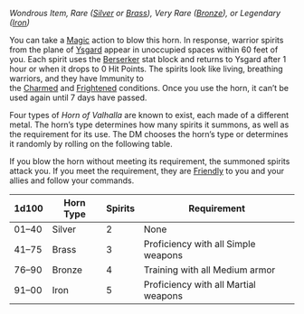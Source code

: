 _Wondrous Item, Rare ([Silver](https://www.dndbeyond.com/magic-items/9228780-horn-of-valhalla-silver) or [Brass](https://www.dndbeyond.com/magic-items/9228777-horn-of-valhalla-brass)), Very Rare ([Bronze](https://www.dndbeyond.com/magic-items/9228778-horn-of-valhalla-bronze)), or Legendary ([Iron](https://www.dndbeyond.com/magic-items/9228779-horn-of-valhalla-iron))_

You can take a [Magic](https://www.dndbeyond.com/sources/dnd/free-rules/rules-glossary#MagicAction) action to blow this horn. In response, warrior spirits from the plane of [Ysgard](https://www.dndbeyond.com/sources/dnd/dmg-2024/cosmology#Ysgard) appear in unoccupied spaces within 60 feet of you. Each spirit uses the [Berserker](https://www.dndbeyond.com/monsters/4904621-berserker) stat block and returns to Ysgard after 1 hour or when it drops to 0 Hit Points. The spirits look like living, breathing warriors, and they have Immunity to the [Charmed](https://www.dndbeyond.com/sources/dnd/free-rules/rules-glossary#CharmedCondition) and [Frightened](https://www.dndbeyond.com/sources/dnd/free-rules/rules-glossary#FrightenedCondition) conditions. Once you use the horn, it can’t be used again until 7 days have passed.

Four types of _Horn of Valhalla_ are known to exist, each made of a different metal. The horn’s type determines how many spirits it summons, as well as the requirement for its use. The DM chooses the horn’s type or determines it randomly by rolling on the following table.

If you blow the horn without meeting its requirement, the summoned spirits attack you. If you meet the requirement, they are [Friendly](https://www.dndbeyond.com/sources/dnd/free-rules/rules-glossary#FriendlyAttitude) to you and your allies and follow your commands.

|1d100|Horn Type|Spirits|Requirement|
|---|---|---|---|
|01–40|Silver|2|None|
|41–75|Brass|3|Proficiency with all Simple weapons|
|76–90|Bronze|4|Training with all Medium armor|
|91–00|Iron|5|Proficiency with all Martial weapons|